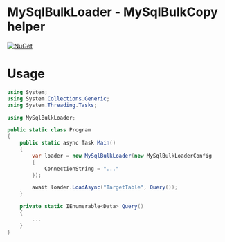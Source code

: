 # MySqlBulkLoader - MySqlBulkCopy helper

[![NuGet](https://img.shields.io/nuget/v/MySqlBulkLoader.svg)](https://www.nuget.org/packages/MySqlBulkLoader)

# Usage

```csharp
using System;
using System.Collections.Generic;
using System.Threading.Tasks;

using MySqlBulkLoader;

public static class Program
{
    public static async Task Main()
    {
        var loader = new MySqlBulkLoader(new MySqlBulkLoaderConfig
        {
            ConnectionString = "..."
        });

        await loader.LoadAsync("TargetTable", Query());
    }

    private static IEnumerable<Data> Query()
    {
        ...
    }
}
```

